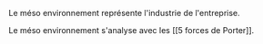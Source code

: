 Le méso environnement représente l'industrie de l'entreprise.

Le méso environnement s'analyse avec les [[5 forces de Porter]].

